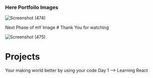 ### Here Portfoilo Images 
![Screenshot (474)](https://user-images.githubusercontent.com/92500563/193015445-ebf8b2e2-8537-4250-b7ac-1e32c5d57671.png)



Next Phase of mY Image # Thank You for watching



![Screenshot (475)](https://user-images.githubusercontent.com/92500563/193015473-f801656d-ed1b-4a7f-8919-9b7c51ae8524.png)


# Projects
Your making world better by using  your code
Day 1 --> Learning React 
